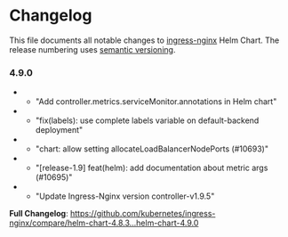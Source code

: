 # Changelog

This file documents all notable changes to [ingress-nginx](https://github.com/kubernetes/ingress-nginx) Helm Chart. The release numbering uses [semantic versioning](http://semver.org).

### 4.9.0

* - "Add controller.metrics.serviceMonitor.annotations in Helm chart"
* - "fix(labels): use complete labels variable on default-backend deployment"
* - "chart: allow setting allocateLoadBalancerNodePorts (#10693)"
* - "[release-1.9] feat(helm): add documentation about metric args (#10695)"
* - "Update Ingress-Nginx version controller-v1.9.5"

**Full Changelog**: https://github.com/kubernetes/ingress-nginx/compare/helm-chart-4.8.3...helm-chart-4.9.0
